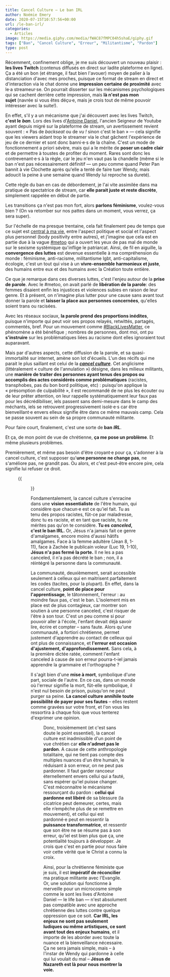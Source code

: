 ```yaml
---
title: Cancel Culture – Le ban IRL
author: Noémie Emery
date: 2020-07-15T10:57:56+00:00
url: /le-ban-irl/
categories:
  - Articles
image: https://media.giphy.com/media/fWAC87fMPC04h5shaE/giphy.gif
tags: ["Ban", "Cancel Culture", "Erreur", "Militantisme", "Pardon"]
type: post
---
```


Récemment, confinement oblige, je me suis découvert un nouveau plaisir&nbsp;: **les lives Twitch** (contenus diffusés en direct sur ladite plateforme en ligne). Ça a été un bon (et étrange, il faut bien l'avouer) moyen de palier à la distanciation d'avec mes proches, puisque ce format de stream en direct et d'interaction via le chat donne une **impression certaine de proximité** avec le·a streameur·se. On pourrait disserter sur les mécanismes psychologiques qui se cachent derrière cette impression, mais **là n'est pas mon sujet**&nbsp;(navrée si vous êtes déçu·e, mais je crois tout de même pouvoir intéresser avec la suite!).

En effet, s'il y a un mécanisme que j'ai découvert avec les lives Twitch, **c'est le** _**ban**_. Lors des lives d'[Antoine Daniel][1], l'ancien Seigneur de Youtube ayant depuis migré sur la plateforme de stream, un avertissement revient souvent&nbsp;: «&nbsp;Pas de _backseat_ ou de _vu&nbsp;!_ sinon c'est le ban&nbsp;» — cela signifie que les viewers aidant trop le streamer via le chat gâchent l'expérience de jeu de ce dernier et sont donc banni·e·s de la chaîne. C'est un mode de fonctionnement a priori sévère, mais qui a le mérite de **poser un cadre clair** et de permettre à toustes de profiter du moment. Rares sont donc les contrevenant·e·s à la règle, car le jeu n'en vaut pas la chandelle (même si le ban n'est pas nécessairement définitif — un peu comme quand Peter Pan bannit à vie Clochette après qu'elle a tenté de faire tuer Wendy, mais adoucit la peine à une semaine quand Wendy lui reproche sa dureté).

Cette règle du ban en cas de débordement, je l'ai vite assimilée dans ma pratique de spectatrice de stream, car **elle parait juste et reste discrète**, simplement rappelée en début de partie.

Les transitions ça n'est pas mon fort, alors **parlons féminisme**, voulez-vous bien&nbsp;? (On va retomber sur nos pattes dans un moment, vous verrez, ça sera super).


Sur l'échelle de ma presque trentaine, cela fait finalement peu de temps que ce sujet est [central à ma vie][2], entre l'aspect politique et social et l'aspect plus personnel (body positivity entre autres), et j'imagine que cela est en partie due à la vague [#metoo][3] qui a ouvert les yeux de pas mal de monde sur le sexisme systémique qu'inflige le patriarcat. Ainsi, de fil en aiguille, la **convergence des luttes** est devenue essentielle à ma compréhension du monde&nbsp;: féminisme, anti-racisme, militantisme lgbt, anti-capitalisme, écologie, c'est un tout qui vise à un **vivre-ensemble harmonieux et juste**, des humains entre eux et des humains avec la Création toute entière.




Ce que je remarque dans ces diverses luttes, c'est l'enjeu autour de la **prise de parole**. Avec le #metoo, on avait parlé de <strong style="font-size: inherit;">libération de la parole</strong>: des femmes disaient enfin les injustices et violences subies en raison de leur genre. Et à présent, on n'imagine plus lutter pour une cause sans avant tout donner la parole et <strong style="font-size: inherit;">laisser la place aux personnes concernées</strong>, qu'elles soient trans ou racisées.

Avec les réseaux sociaux, **la parole prend des proportions inédites**, puisque n'importe qui peut voir ses propos relayés, retwittés, partagés, commentés, bref. Pour un mouvement comme [#BlackLivesMatter][4], ce phénomène a été bénéfique&nbsp;; nombres de personnes, dont moi, ont pu **s'instruire** sur les problématiques liées au racisme dont elles ignoraient tout auparavant.

Mais par d'autres aspects, cette diffusion de la parole, et sa quasi-immortalité sur internet, amène son lot d'écueils. L'un des récifs qui me parait le plus saillant est celui de la _**[cancel culture][5]**_. Cet anglicisme (littéralement&nbsp;«&nbsp;culture de l'annulation&nbsp;») désigne, dans les milieux militants, une **manière de traiter des personnes ayant tenus des propos ou accomplis des actes considérés comme problématiques**&nbsp;(racistes, transphobes, pas du bon bord politique, etc) : puisqu'on applique la «&nbsp;présomption de culpabilité&nbsp;», il est recommandé de ne plus les écouter ou de leur prêter attention, on leur rappelle systématiquement leur faux pas pour les décrédibiliser, iels passent sans demi-mesure dans le camp des méchants, iels se retrouvent progressivement isolé·e·s car être bienveillant·e envers elleux signifie être dans ce même mauvais camp. Cela se passe souvent au sein de sa propre communauté militante.

Pour faire court, finalement, c'est une sorte de **ban** _**IRL**_.

Et ça, de mon point de vue de chrétienne, **ça me pose un problème**. Et même plusieurs problèmes.

Premièrement, et même pas besoin d'être croyant·e pour ça, s'adonner à la cancel culture, c'est supposer qu'**une personne ne change pas**, ne s'améliore pas, ne grandit pas. Ou alors, et c'est peut-être encore pire, cela signifie lui refuser ce droit.<figure>

{{<figure src="https://www.open-source.church/wp-content/uploads/2020/07/izma.gif" class="text-center">}}

Fondamentalement, la cancel culture s'enracine dans une **vision essentialiste** de l'être humain, qui considère que chacun·e est ce qu'iel fait. Tu as tenu des propos racistes, fût-ce par maladresse, donc tu es raciste, et en tant que raciste, tu ne mérites pas qu'on te considère. **Tu es** _**canceled**_**, c'est le ban IRL.** Or, Jésus n'a jamais fait ce genre d'amalgames, encore moins d'aussi hâtifs amalgames. Face à la femme adultère (Jean 8, 1-11), face à Zachée le publicain voleur (Luc 19, 1-10), **Jésus n'a pas fermé la porte.** Il ne les a pas canceled, il n'a pas décrété le ban&nbsp;; non, il a réintégré la personne dans la communauté.

La communauté, deuxièmement, serait accessible seulement à celleux qui en maitrisent parfaitement les codes (tacites, pour la plupart). En effet, dans la cancel culture, **point de place pour l'apprentissage**, le tâtonnement, l'erreur&nbsp;: au moindre faux pas, c'est le ban. L'isolement mis en place est de plus contagieux, car montrer son soutien à une personne canceled, c'est risquer de l'être à son tour. C'est un peu comme si pour pouvoir aller à l'école, l'enfant devait déjà savoir lire, écrire et compter – sans faute. Alors qu'une communauté, a fortiori chrétienne, permet justement d'apprendre au contact de celleux qui ont plus de connaissance, et **l'erreur est occasion d'ajustement, d'approfondissement.** Sans cela, à la première dictée ratée, comment l'enfant canceled à cause de son erreur pourra-t-iel jamais apprendre la grammaire et l'orthographe&nbsp;?

Il s'agit bien d'une **mise à mort**, symbolique d'une part, sociale de l'autre. En ce cas, dans un monde où l'erreur signifie la mort, fût-elle symbolique, il n'est nul besoin de prison, puisqu'on ne peut purger sa peine. **La cancel culture annihile toute possibilité de payer pour ses fautes** – elles restent comme gravées sur votre front, et l'on vous les ressortira à chaque fois que vous tenterez d'exprimer une opinion.<figure class="wp-block-embed-instagram alignleft wp-block-embed is-type-rich is-provider-instagram">

<!-- https://www.instagram.com/p/CBHK3exBlP9/?utm_source=ig_embed&utm_campaign=loading -->


Donc, troisièmement (et c'est sans doute le point essentiel), la cancel culture est inadmissible d'un point de vue chrétien car **elle n'admet pas le pardon**. A cause de cette anthropologie totalitaire, qui ne tient pas compte des multiples nuances d'un être humain, le réduisant à son erreur, on ne peut pas pardonner. Il faut garder rancoeur éternellement envers cellui qui a fauté, sans espérer qu'iel puisse changer. C'est méconnaitre le mécanisme ressourçant du pardon&nbsp;: **cellui qui pardonne est libéré** de sa blessure (la cicatrice peut demeurer, certes, mais elle n&#8217;empêche plus de se remettre en mouvement), et cellui qui est pardonné·e peut en ressentir la **puissance transformatrice**, et ressentir que son être ne se résume pas à son erreur, qu'iel est bien plus que ça, une potentialité toujours à développer. Je crois que c'est en partie pour nous faire voir cette vérité que le Christ a connu la croix.

Ainsi, pour la chrétienne féministe que je suis, il est **impératif de réconcilier** ma pratique militante avec l'Evangile. Or, une solution qui fonctionne à merveille pour un microcosme simple comme le sont les lives d'Antoine Daniel — le life ban — n'est absolument pas compatible avec une approche chrétienne des luttes contre quelque oppression que ce soit. **Car IRL, les enjeux ne sont pas seulement ludiques ou même artistiques, ce sont avant tout des enjeux humains**, et il importe de les aborder avec toute la nuance et la bienveillance nécessaire. Ça ne sera jamais simple, mais – à l'instar de Wendy qui pardonne à celle qui lui voulait du mal – **Jésus de Nazareth est là pour nous montrer la voie.**

 [1]: https://www.twitch.tv/antoinedaniellive
 [2]: http://pelerine-au-chocolat.blogspot.com/2016/11/petite-histoire-de-mon-feminisme.html
 [3]: https://www.instagram.com/metoomvmt/
 [4]: https://www.instagram.com/blklivesmatter/
 [5]: https://www.madmoizelle.com/cancel-culture-definition-1037892